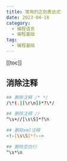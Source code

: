 ```yaml
---
title: 常用的正则表达式
date: 2023-04-18
category: 
  - 编程语言
  - 编程基础
tag: 
  - 编程基础
---
```


[[toc]]

## 消除注释

```bash
## 删除注释 /* */
/\*(.|[\r\n])*?\*/

## 删除注释 //
^\s+//[\s\S]*?\n

## 删除xml注释
<!-[\s\S]*?-->

## 删除空白行
^\s*\n
```
